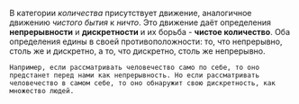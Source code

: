 В категории *количества* присутствует движение, аналогичное движению *чистого бытия* к *ничто*. Это движение даёт определения **непрерывности** и **дискретности** и их борьба -
**чистое количество**. Оба определения едины в своей противоположности: то, что непрерывно, столь же и
дискретно, а то, что дискретно, столь же непрерывно.

`Например, eсли рассматривать человечество само по себе, то оно предстанет
  перед нами как непрерывность. Но если рассматривать человечество в самом себе, то оно
  обнаружит свою дискретность, как множество людей.`
